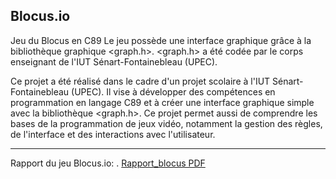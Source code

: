Blocus.io
--------------------------------------------------------------------------------------------------------------------------------------------------------------------------------------------

Jeu du Blocus en C89
Le jeu possède une interface graphique grâce à la bibliothèque graphique <graph.h>.
<graph.h> a été codée par le corps enseignant de l'IUT Sénart-Fontainebleau (UPEC).

Ce projet a été réalisé dans le cadre d'un projet scolaire à l'IUT Sénart-Fontainebleau (UPEC). Il vise à développer des compétences en programmation en langage C89 et à créer une interface graphique simple avec la bibliothèque <graph.h>. Ce projet permet aussi de comprendre les bases de la programmation de jeux vidéo, notamment la gestion des règles, de l'interface et des interactions avec l'utilisateur.

--------------------------------------------------------------------------------------------------------------------------------------------------------------------------------------------

Rapport du jeu Blocus.io:
  .  [Rapport_blocus PDF](./divers/rapport_blocus.pdf)
